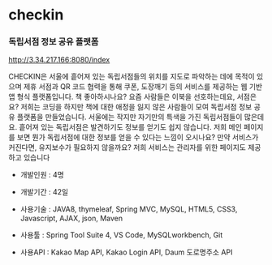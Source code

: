 # checkin
### 독립서점 정보 공유 플랫폼
http://3.34.217.166:8080/index

CHECKIN은 서울에 흩어져 있는 독립서점들의 위치를 지도로 파악하는 데에 목적이 있으며 제휴 서점과 QR 코드 협력을 통해 쿠폰, 도장깨기 등의 서비스를 제공하는 웹 기반 앱 형식 플랫폼입니다.
책 좋아하시나요? 요즘 사람들은 이북을 선호하는데요, 서점은요? 저희는 코딩을 하지만 책에 대한 애정을 잃지 않은 사람들이 모여 독립서점 정보 공유 플랫폼을 만들었습니다. 서울에는 작지만 자기만의 특색을 가진 독립서점들이 많은데요. 흩어져 있는 독립서점은 발견하기도 정보를 얻기도 쉽지 않습니다. 저희 메인 페이지를 보면 뭔가 독립서점에 대한 정보를 얻을 수 있다는 느낌이 오시나요? 
만약 서비스가 커진다면, 유지보수가 필요하지 않을까요? 저희 서비스는 관리자를 위한 페이지도 제공하고 있습니다


- 개발인원 : 4명

- 개발기간 : 42일

- 사용기술 : JAVA8, thymeleaf, Spring MVC, MySQL, HTML5, CSS3, Javascript, AJAX, json, Maven

- 사용툴 : Spring Tool Suite 4, VS Code, MySQLworkbench, Git

- 사용API : Kakao Map API, Kakao Login API, Daum 도로명주소 API

